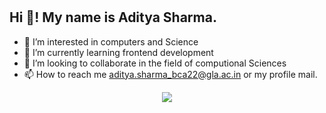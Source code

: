 # <h2 align="left">Hi 👋! My name is Aditya Sharma.</h2>
- 👀 I’m interested in computers and Science
- 🌱 I’m currently learning frontend development
- 💞️ I’m looking to collaborate in the field of computional Sciences
- 📫 How to reach me aditya.sharma_bca22@gla.ac.in or my profile mail.
<div align="center">
<img src="https://thumbs.gfycat.com/TestyDisloyalChinchilla-size_restricted.gif"> 

<!---
adityasharma004/adityasharma004 is a ✨ special ✨ repository because its `README.md` (this file) appears on your GitHub profile.
You can click the Preview link to take a look at your changes.
--->
